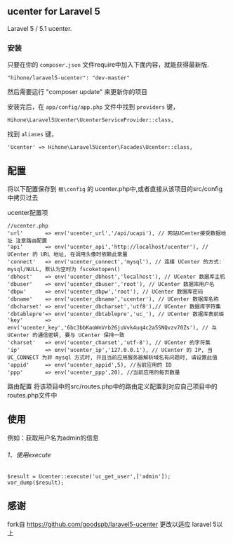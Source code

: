## ucenter for Laravel 5

Laravel 5 / 5.1 ucenter.


### 安装

只要在你的 `composer.json` 文件require中加入下面内容，就能获得最新版.

~~~
"hihone/laravel5-ucenter": "dev-master"
~~~

然后需要运行 "composer update" 来更新你的项目

安装完后，在 `app/config/app.php` 文件中找到 `providers` 键，

~~~
Hihone\Laravel5Ucenter\UcenterServiceProvider::class,
~~~

找到 `aliases` 键，

~~~
'Ucenter' => Hihone\Laravel5Ucenter\Facades\Ucenter::class,
~~~

## 配置
将以下配置保存到 `根\config` 的 ucenter.php中,或者直接从该项目的src/config中拷贝过去

ucenter配置项
~~~
//ucenter.php
'url'       => env('ucenter_url','/api/ucapi'), // 网站UCenter接受数据地址 注意路由配置
'api'       => env('ucenter_api','http://localhost/ucenter'), // UCenter 的 URL 地址, 在调用头像时依赖此常量
'connect'   => env('ucenter_connect','mysql'), // 连接 UCenter 的方式: mysql/NULL, 默认为空时为 fscoketopen()
'dbhost'    => env('ucenter_dbhost','localhost'), // UCenter 数据库主机
'dbuser'    => env('ucenter_dbuser','root'), // UCenter 数据库用户名
'dbpw'      => env('ucenter_dbpw','root'), // UCenter 数据库密码
'dbname'    => env('ucenter_dbname','ucenter'), // UCenter 数据库名称
'dbcharset' => env('ucenter_dbcharset','utf8'),// UCenter 数据库字符集
'dbtablepre'=> env('ucenter_dbtablepre','uc_'), // UCenter 数据库表前缀
'key'       => env('ucenter_key','6bc3bbKaoWnVrb26juVvk4uq4c2a5SNQvzv70Zs'), // 与 UCenter 的通信密钥, 要与 UCenter 保持一致
'charset'   => env('ucenter_charset','utf-8'), // UCenter 的字符集
'ip'        => env('ucenter_ip','127.0.0.1'), // UCenter 的 IP, 当 UC_CONNECT 为非 mysql 方式时, 并且当前应用服务器解析域名有问题时, 请设置此值
'appid'     => env('ucenter_appid',5), //当前应用的 ID
'ppp'       => env('ucenter_ppp',20), //当前应用的每页数量
~~~


路由配置
将该项目中的src/routes.php中的路由定义配置到对应自己项目中的routes.php文件中

## 使用
例如：获取用户名为admin的信息
###### 1、使用execute
~~~
$result = Ucenter::execute('uc_get_user',['admin']);
var_dump($result);
~~~

## 感谢
fork自 https://github.com/goodspb/laravel5-ucenter 更改以适应 laravel 5以上
